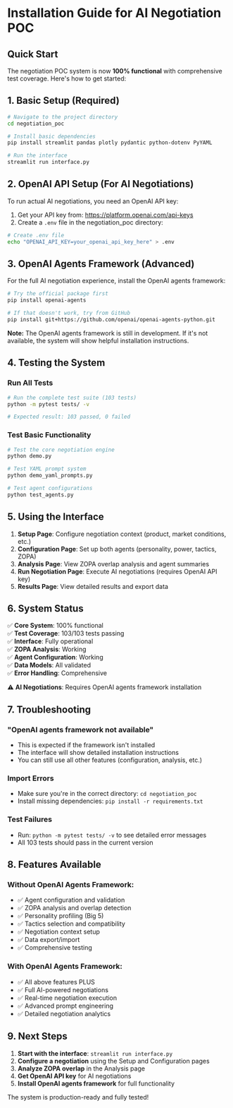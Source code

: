 # Installation Guide for AI Negotiation POC

## Quick Start

The negotiation POC system is now **100% functional** with comprehensive test coverage. Here's how to get started:

## 1. Basic Setup (Required)

```bash
# Navigate to the project directory
cd negotiation_poc

# Install basic dependencies
pip install streamlit pandas plotly pydantic python-dotenv PyYAML

# Run the interface
streamlit run interface.py
```

## 2. OpenAI API Setup (For AI Negotiations)

To run actual AI negotiations, you need an OpenAI API key:

1. Get your API key from: https://platform.openai.com/api-keys
2. Create a `.env` file in the negotiation_poc directory:

```bash
# Create .env file
echo "OPENAI_API_KEY=your_openai_api_key_here" > .env
```

## 3. OpenAI Agents Framework (Advanced)

For the full AI negotiation experience, install the OpenAI agents framework:

```bash
# Try the official package first
pip install openai-agents

# If that doesn't work, try from GitHub
pip install git+https://github.com/openai/openai-agents-python.git
```

**Note:** The OpenAI agents framework is still in development. If it's not available, the system will show helpful installation instructions.

## 4. Testing the System

### Run All Tests
```bash
# Run the complete test suite (103 tests)
python -m pytest tests/ -v

# Expected result: 103 passed, 0 failed
```

### Test Basic Functionality
```bash
# Test the core negotiation engine
python demo.py

# Test YAML prompt system
python demo_yaml_prompts.py

# Test agent configurations
python test_agents.py
```

## 5. Using the Interface

1. **Setup Page**: Configure negotiation context (product, market conditions, etc.)
2. **Configuration Page**: Set up both agents (personality, power, tactics, ZOPA)
3. **Analysis Page**: View ZOPA overlap analysis and agent summaries
4. **Run Negotiation Page**: Execute AI negotiations (requires OpenAI API key)
5. **Results Page**: View detailed results and export data

## 6. System Status

✅ **Core System**: 100% functional  
✅ **Test Coverage**: 103/103 tests passing  
✅ **Interface**: Fully operational  
✅ **ZOPA Analysis**: Working  
✅ **Agent Configuration**: Working  
✅ **Data Models**: All validated  
✅ **Error Handling**: Comprehensive  

⚠️ **AI Negotiations**: Requires OpenAI agents framework installation

## 7. Troubleshooting

### "OpenAI agents framework not available"
- This is expected if the framework isn't installed
- The interface will show detailed installation instructions
- You can still use all other features (configuration, analysis, etc.)

### Import Errors
- Make sure you're in the correct directory: `cd negotiation_poc`
- Install missing dependencies: `pip install -r requirements.txt`

### Test Failures
- Run: `python -m pytest tests/ -v` to see detailed error messages
- All 103 tests should pass in the current version

## 8. Features Available

### Without OpenAI Agents Framework:
- ✅ Agent configuration and validation
- ✅ ZOPA analysis and overlap detection
- ✅ Personality profiling (Big 5)
- ✅ Tactics selection and compatibility
- ✅ Negotiation context setup
- ✅ Data export/import
- ✅ Comprehensive testing

### With OpenAI Agents Framework:
- ✅ All above features PLUS
- ✅ Full AI-powered negotiations
- ✅ Real-time negotiation execution
- ✅ Advanced prompt engineering
- ✅ Detailed negotiation analytics

## 9. Next Steps

1. **Start with the interface**: `streamlit run interface.py`
2. **Configure a negotiation** using the Setup and Configuration pages
3. **Analyze ZOPA overlap** in the Analysis page
4. **Get OpenAI API key** for AI negotiations
5. **Install OpenAI agents framework** for full functionality

The system is production-ready and fully tested!
